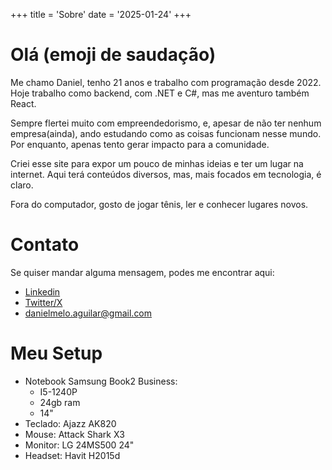 +++
title = 'Sobre'
date = '2025-01-24'
+++

# Olá (emoji de saudação)
Me chamo Daniel, tenho 21 anos e trabalho com programação desde 2022. Hoje trabalho como backend, com .NET e C#, mas me aventuro também React. 

Sempre flertei muito com empreendedorismo, e, apesar de não ter nenhum empresa(ainda), ando estudando como as coisas funcionam nesse mundo. Por enquanto, apenas tento gerar impacto para a comunidade.

Criei esse site para expor um pouco de minhas ideias e ter um lugar na internet. Aqui terá conteúdos diversos, mas, mais focados em tecnologia, é claro.

Fora do computador, gosto de jogar tênis, ler e conhecer lugares novos.

# Contato

Se quiser mandar alguma mensagem, podes me encontrar aqui:
- [Linkedin](https://linkedin.com/in/danielmeloaguilar)
- [Twitter/X](https://twitter.com/danielmelar)
- danielmelo.aguilar@gmail.com

# Meu Setup

- Notebook Samsung Book2 Business:
    - I5-1240P
    - 24gb ram
    - 14"
- Teclado: Ajazz AK820
- Mouse: Attack Shark X3
- Monitor: LG 24MS500 24"
- Headset: Havit H2015d

